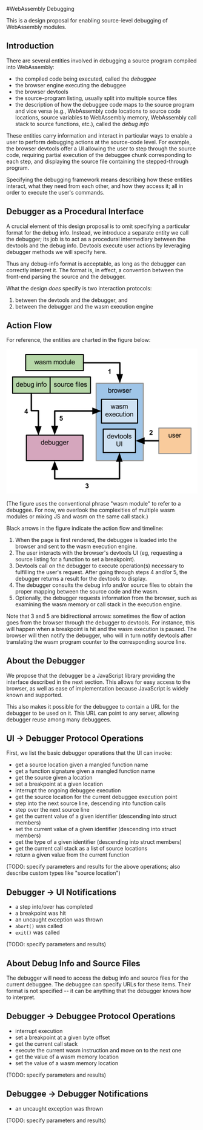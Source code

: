 #WebAssembly Debugging

This is a design proposal for enabling source-level debugging of WebAssembly
modules.

## Introduction

There are several entities involved in debugging a source program compiled into
WebAssembly:

- the compiled code being executed, called the _debuggee_
- the browser engine executing the debuggee
- the browser devtools
- the source-program listing, usually split into multiple source files
- the description of how the debuggee code maps to the source program and vice
  versa (e.g., WebAssembly code locations to source code locations, source
  variables to WebAssembly memory, WebAssembly call stack to source functions,
  etc.), called the _debug info_

These entities carry information and interact in particular ways to enable a
user to perform debugging actions at the source-code level.  For example, the
browser devtools offer a UI allowing the user to step through the source code,
requiring partial execution of the debuggee chunk corresponding to each step,
and displaying the source file containing the stepped-through program.

Specifying the debugging framework means describing how these entities interact,
what they need from each other, and how they access it; all in order to execute
the user's commands.

## Debugger as a Procedural Interface

A crucial element of this design proposal is to omit specifying a particular
format for the debug info.  Instead, we introduce a separate entity we call the
debugger; its job is to act as a procedural intermediary between the devtools
and the debug info.  Devtools execute user actions by leveraging debugger
methods we will specify here.

Thus any debug-info format is acceptable, as long as the debugger can correctly
interpret it.  The format is, in effect, a convention between the front-end
parsing the source and the debugger.

What the design _does_ specify is two interaction protocols:

1. between the devtools and the debugger, and
2. between the debugger and the wasm execution engine

## Action Flow

For reference, the entities are charted in the figure below:

![Entities making up the debug framework](wasm-debug-chart.png)

(The figure uses the conventional phrase "wasm module" to refer to a debuggee.
For now, we overlook the complexities of multiple wasm modules or mixing JS and
wasm on the same call stack.)

Black arrows in the figure indicate the action flow and timeline:

1. When the page is first rendered, the debuggee is loaded into the browser and
   sent to the wasm execution engine.
2. The user interacts with the browser's devtools UI (eg, requesting a source
   listing for a function to set a breakpoint).
3. Devtools call on the debugger to execute operation(s) necessary to fulfilling
   the user's request.  After going through steps 4 and/or 5, the debugger
   returns a result for the devtools to display.
4. The debugger consults the debug info and/or source files to obtain the proper
   mapping between the source code and the wasm.
5. Optionally, the debugger requests information from the browser, such as
   examining the wasm memory or call stack in the execution engine.

Note that 3 and 5 are bidirectional arrows: sometimes the flow of action goes
from the browser through the debugger to devtools.  For instance, this will
happen when a breakpoint is hit and the wasm execution is paused.  The browser
will then notify the debugger, who will in turn notify devtools after
translating the wasm program counter to the corresponding source line.

## About the Debugger

We propose that the debugger be a JavaScript library providing the interface
described in the next section.  This allows for easy access to the browser, as
well as ease of implementation because JavaScript is widely known and supported.

This also makes it possible for the debuggee to contain a URL for the debugger
to be used on it.  This URL can point to any server, allowing debugger reuse
among many debuggees.

## UI -> Debugger Protocol Operations

First, we list the basic debugger operations that the UI can invoke:

- get a source location given a mangled function name
- get a function signature given a mangled function name
- get the source given a location
- set a breakpoint at a given location
- interrupt the ongoing debuggee execution
- get the source location for the current debuggee execution point
- step into the next source line, descending into function calls
- step over the next source line
- get the current value of a given identifier (descending into struct members)
- set the current value of a given identifier (descending into struct members)
- get the type of a given identifier (descending into struct members)
- get the current call stack as a list of source locations
- return a given value from the current function

(TODO: specify parameters and results for the above operations; also describe
custom types like "source location")

## Debugger -> UI Notifications

- a step into/over has completed
- a breakpoint was hit
- an uncaught exception was thrown
- `abort()` was called
- `exit()` was called

(TODO: specify parameters and results)

## About Debug Info and Source Files

The debugger will need to access the debug info and source files for the current
debuggee.  The debuggee can specify URLs for these items.  Their format is not
specified -- it can be anything that the debugger knows how to interpret.

## Debugger -> Debuggee Protocol Operations

- interrupt execution
- set a breakpoint at a given byte offset
- get the current call stack
- execute the current wasm instruction and move on to the next one
- get the value of a wasm memory location
- set the value of a wasm memory location

(TODO: specify parameters and results)

## Debuggee -> Debugger Notifications

- an uncaught exception was thrown

(TODO: specify parameters and results)
